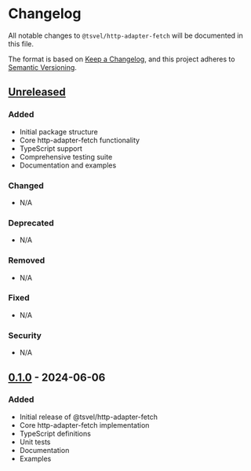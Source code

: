 # Changelog

All notable changes to `@tsvel/http-adapter-fetch` will be documented in this file.

The format is based on [Keep a Changelog](https://keepachangelog.com/en/1.0.0/),
and this project adheres to [Semantic Versioning](https://semver.org/spec/v2.0.0.html).

## [Unreleased]

### Added
- Initial package structure
- Core http-adapter-fetch functionality
- TypeScript support
- Comprehensive testing suite
- Documentation and examples

### Changed
- N/A

### Deprecated
- N/A

### Removed
- N/A

### Fixed
- N/A

### Security
- N/A

## [0.1.0] - 2024-06-06

### Added
- Initial release of @tsvel/http-adapter-fetch
- Core http-adapter-fetch implementation
- TypeScript definitions
- Unit tests
- Documentation
- Examples

[Unreleased]: https://github.com/tsvel/tsvel/compare/http-adapter-fetch-v0.1.0...HEAD
[0.1.0]: https://github.com/tsvel/tsvel/releases/tag/http-adapter-fetch-v0.1.0

